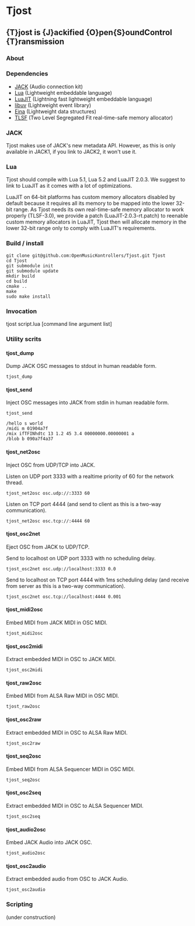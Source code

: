 # Tjost

## {T}jost is {J}ackified {O}pen{S}oundControl {T}ransmission

### About

### Dependencies

* [JACK](http://jackaudio.org) (Audio connection kit)
* [Lua](http://lua.org) (Lightweight embeddable language)
* [LuaJIT](http://luajit.org) (Lightning fast lightweight embeddable language)
* [libuv](https://github.com/joyent/libuv) (Lightweight event library)
* [Eina](http://enlightenment.org) (Lightweight data structures)
* [TLSF](http://tlsf.baisoku.org) (Two Level Segregated Fit real-time-safe memory allocator)

### JACK

Tjost makes use of JACK's new metadata API. However, as this is only available in JACK1, if you link to JACK2, it won't use it.

### Lua

Tjost should compile with Lua 5.1, Lua 5.2 and LuaJIT 2.0.3. We suggest to link to LuaJIT as it comes with a lot of optimizations.

LuaJIT on 64-bit platforms has custom memory allocators disabled by default because it requires all its memory to be mapped into the lower 32-bit range. As Tjost needs its own real-time-safe memory allocator to work properly (TLSF-3.0), we provide a patch (LuaJIT-2.0.3-rt.patch) to reenable custom memory allocators in LuaJIT, Tjost then will allocate memory in the lower 32-bit range only to comply with LuaJIT's requirements. 

### Build / install

	git clone git@github.com:OpenMusicKontrollers/Tjost.git Tjost
	cd Tjost
	git submodule init
	git submodule update
	mkdir build
	cd build
	cmake ..
	make
	sudo make install

### Invocation

  tjost script.lua [command line argument list]

### Utility scrits

#### tjost\_dump

Dump JACK OSC messages to stdout in human readable form.

	tjost_dump

#### tjost\_send

Inject OSC messages into JACK from stdin in human readable form.

	tjost_send

	/hello s world
	/midi m 01904a7f
	/mix ifTFINhdtc 13 1.2 45 3.4 00000000.00000001 a
	/blob b 090a7f4a37

#### tjost\_net2osc

Inject OSC from UDP/TCP into JACK.

Listen on UDP port 3333 with a realtime priority of 60 for the network thread.

	tjost_net2osc osc.udp://:3333 60

Listen on TCP port 4444 (and send to client as this is a two-way communication).

	tjost_net2osc osc.tcp://:4444 60

#### tjost\_osc2net

Eject OSC from JACK to UDP/TCP.

Send to localhost on UDP port 3333 with no scheduling delay.

	tjost_osc2net osc.udp://localhost:3333 0.0

Send to localhost on TCP port 4444 with 1ms scheduling delay (and receive from server as this is a two-way communication).

	tjost_osc2net osc.tcp://localhost:4444 0.001

#### tjost\_midi2osc

Embed MIDI from JACK MIDI in OSC MIDI.

	tjost_midi2osc

#### tjost\_osc2midi

Extract embedded MIDI in OSC to JACK MIDI.

	tjost_osc2midi

#### tjost\_raw2osc

Embed MIDI from ALSA Raw MIDI in OSC MIDI.

	tjost_raw2osc

#### tjost\_osc2raw

Extract embedded MIDI in OSC to ALSA Raw MIDI.

	tjost_osc2raw

#### tjost\_seq2osc

Embed MIDI from ALSA Sequencer MIDI in OSC MIDI.

	tjost_seq2osc

#### tjost\_osc2seq

Extract embedded MIDI in OSC to ALSA Sequencer MIDI.

	tjost_osc2seq

#### tjost\_audio2osc

Embed JACK Audio into JACK OSC.

	tjost_audio2osc

#### tjost\_osc2audio

Extract embedded audio from OSC to JACK Audio.

	tjost_osc2audio

### Scripting

(under construction)
